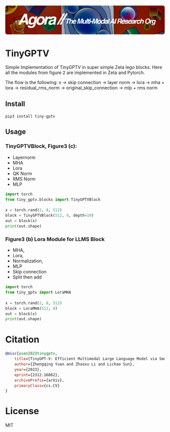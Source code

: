 [![Multi-Modality](agorabanner.png)](https://discord.gg/qUtxnK2NMf)

# TinyGPTV
Simple Implementation of TinyGPTV in super simple Zeta lego blocks. Here all the modules from figure 2 are implemented in Zeta and Pytorch.

The flow is the following:
x -> skip connection -> layer norm -> lora -> mha + lora -> residual_rms_norm -> original_skip_connection -> mlp + rms norm


## Install
`pip3 install tiny-gptv`


## Usage

### TinyGPTVBlock, Figure3 (c):
- Layernorm
- MHA
- Lora
- QK Norm
- RMS Norm
- MLP


```python
import torch
from tiny_gptv.blocks import TinyGPTVBlock

x = torch.rand(2, 8, 512)
block = TinyGPTVBlock(512, 8, depth=10)
out = block(x)
print(out.shape)


```

### Figure3 (b) Lora Module for LLMS Block
- MHA,
- Lora,
- Normalization,
- MLP
- Skip connection
- Split then add

```python
import torch
from tiny_gptv import LoraMHA

x = torch.rand(2, 8, 512)
block = LoraMHA(512, 8)
out = block(x)
print(out.shape)

```


# Citation

```bibtex
@misc{yuan2023tinygptv,
    title={TinyGPT-V: Efficient Multimodal Large Language Model via Small Backbones}, 
    author={Zhengqing Yuan and Zhaoxu Li and Lichao Sun},
    year={2023},
    eprint={2312.16862},
    archivePrefix={arXiv},
    primaryClass={cs.CV}
}

```

# License
MIT
